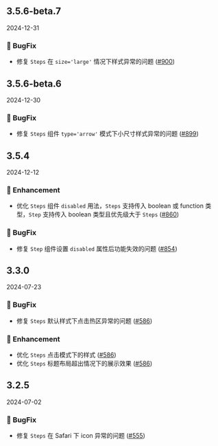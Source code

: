 ## 3.5.6-beta.7
2024-12-31
### 🐞 BugFix

- 修复 `Steps` 在 `size='large'` 情况下样式异常的问题 ([#900](https://github.com/sheinsight/shineout-next/pull/900))

## 3.5.6-beta.6
2024-12-30
### 🐞 BugFix

- 修复 `Steps` 组件 `type='arrow'` 模式下小尺寸样式异常的问题 ([#899](https://github.com/sheinsight/shineout-next/pull/899))


## 3.5.4
2024-12-12
### 💎 Enhancement

- 优化 `Steps` 组件 `disabled` 用法，`Steps` 支持传入 boolean 或 function 类型，`Step` 支持传入 boolean 类型且优先级大于 `Steps` ([#860](https://github.com/sheinsight/shineout-next/pull/860))

### 🐞 BugFix

- 修复 `Step` 组件设置 `disabled` 属性后功能失效的问题 ([#854](https://github.com/sheinsight/shineout-next/pull/854))

## 3.3.0
2024-07-23
### 🐞 BugFix

- 修复 `Steps` 默认样式下点击热区异常的问题 ([#586](https://github.com/sheinsight/shineout-next/pull/586))

### 💎 Enhancement
- 优化 `Steps` 点击模式下的样式 ([#586](https://github.com/sheinsight/shineout-next/pull/586))
- 优化 `Steps` 标题布局超出情况下的展示效果 ([#586](https://github.com/sheinsight/shineout-next/pull/586))

## 3.2.5
2024-07-02
### 🐞 BugFix

- 修复 `Steps` 在 Safari 下 icon 异常的问题 ([#555](https://github.com/sheinsight/shineout-next/pull/555))
